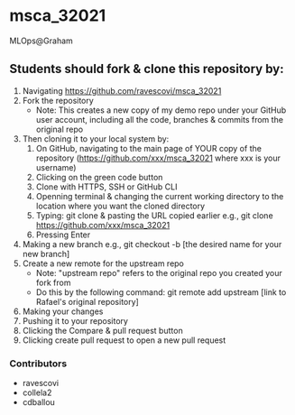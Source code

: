 # msca_32021
MLOps@Graham


## Students should fork & clone this repository by:

1) Navigating https://github.com/ravescovi/msca_32021
2) Fork the repository
    - Note: This creates a new copy of my demo repo under your GitHub user account, including all the code, branches & commits from the original repo
3) Then cloning it to your local system by: 
    1) On GitHub, navigating to the main page of YOUR  copy of the repository (https://github.com/xxx/msca_32021 where xxx is your username)
    2) Clicking on the green code button
    3) Clone with HTTPS, SSH or GitHub CLI
    4) Openning terminal & changing the current working directory to the location where you want the cloned directory
    5) Typing: git clone & pasting the URL copied earlier
            e.g., git clone https://github.com/xxx/msca_32021
    6) Pressing Enter
4) Making a new branch
        e.g., git checkout -b [the desired name for your new branch]
5) Create a new remote for the upstream repo
    - Note: "upstream repo" refers to the original repo you created your fork from
    - Do this by the following command: git remote add upstream [link to Rafael's original repository]
6) Making your changes
7) Pushing it to your repository
8) Clicking the Compare & pull request button
9) Clicking create pull request to open a new pull request

### Contributors
- ravescovi
- collela2
- cdballou
